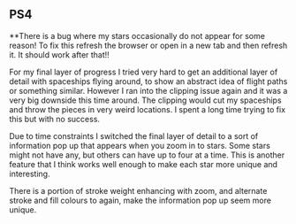 ## PS4

**There is a bug where my stars occasionally do not appear for some reason! To fix this refresh the browser or  open in a new tab and then refresh it. It should work after that!!

For my final layer of progress I tried very hard to get an additional layer of detail with spaceships flying around, to show an abstract idea of flight paths or something similar. However I ran into the clipping issue again and it was a very big downside this time around. The clipping would cut my spaceships and throw the pieces in very weird locations. I spent a long time trying to fix this but with no success. 

Due to time constraints I switched the final layer of detail to a sort of information pop up that appears when you zoom in to stars. Some stars might not have any, but others can have up to four at a time. This is another feature that I think works well enough to make each star more unique and interesting. 

There is a portion of stroke weight enhancing with zoom, and alternate stroke and fill colours to again, make the information pop up seem more unique. 

